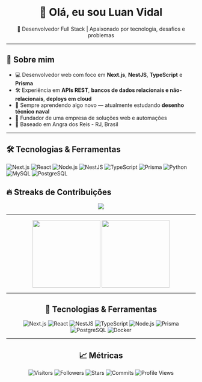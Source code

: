 <h1 align="center">👋 Olá, eu sou Luan Vidal</h1>
<p align="center">🚀 Desenvolvedor Full Stack | Apaixonado por tecnologia, desafios e problemas</p>

---

## 🧠 Sobre mim

- 💻 Desenvolvedor web com foco em **Next.js**, **NestJS**, **TypeScript** e **Prisma**
- 🛠️ Experiência em **APIs REST**, **bancos de dados relacionais e não-relacionais**, **deploys em cloud**
- 🧠 Sempre aprendendo algo novo — atualmente estudando **desenho técnico naval**
- 💼 Fundador de uma empresa de soluções web e automações
- 📍 Baseado em Angra dos Reis - RJ, Brasil

---

## 🛠️ Tecnologias & Ferramentas

![Next.js](https://img.shields.io/badge/-Next.js-black?style=flat-square&logo=next.js)
![React](https://img.shields.io/badge/-React-61DAFB?style=flat-square&logo=react&logoColor=white)
![Node.js](https://img.shields.io/badge/-Node.js-339933?style=flat-square&logo=node.js)
![NestJS](https://img.shields.io/badge/-NestJS-E0234E?style=flat-square&logo=nestjs)
![TypeScript](https://img.shields.io/badge/-TypeScript-3178C6?style=flat-square&logo=typescript)
![Prisma](https://img.shields.io/badge/-Prisma-2D3748?style=flat-square&logo=prisma)
![Python](https://img.shields.io/badge/-Python-3776AB?style=flat-square&logo=python&logoColor=white)
![MySQL](https://img.shields.io/badge/-MySQL-4479A1?style=flat-square&logo=mysql&logoColor=white)
![PostgreSQL](https://img.shields.io/badge/-PostgreSQL-4169E1?style=flat-square&logo=postgresql&logoColor=white)


## 🔥 Streaks de Contribuições

<p align="center">
  <img src="https://streak-stats.demolab.com?user=Vidall&theme=github-dark&hide_border=true" />
</p>

---

<div display="flex" align="center">
  <img height=180 align="center" src="https://github-readme-stats.vercel.app/api?username=Vidall" />
  <img height=180 align="center" src="https://github-readme-stats.vercel.app/api/top-langs?username=Vidall&layout=compact&langs_count=8&card_width=320" />
<?div>


---

## 🧠 Tecnologias & Ferramentas

![Next.js](https://img.shields.io/badge/-Next.js-black?style=flat-square&logo=next.js)
![React](https://img.shields.io/badge/-React-61DAFB?style=flat-square&logo=react&logoColor=white)
![NestJS](https://img.shields.io/badge/-NestJS-E0234E?style=flat-square&logo=nestjs)
![TypeScript](https://img.shields.io/badge/-TypeScript-007ACC?style=flat-square&logo=typescript)
![Node.js](https://img.shields.io/badge/-Node.js-339933?style=flat-square&logo=node.js)
![Prisma](https://img.shields.io/badge/-Prisma-2D3748?style=flat-square&logo=prisma)
![PostgreSQL](https://img.shields.io/badge/-PostgreSQL-4169E1?style=flat-square&logo=postgresql)
![Docker](https://img.shields.io/badge/-Docker-2496ED?style=flat-square&logo=docker)

---

## 📈 Métricas 
![Visitors](https://komarev.com/ghpvc/?username=Vidall&color=blue&style=flat-square)
![Followers](https://img.shields.io/github/followers/Vidall?style=flat-square)
![Stars](https://img.shields.io/github/stars/Vidall?style=flat-square)
![Commits](https://img.shields.io/badge/Commits-Diários-important?style=flat-square)
![Profile Views](https://komarev.com/ghpvc/?username=Vidall&style=flat-square&color=blue)




